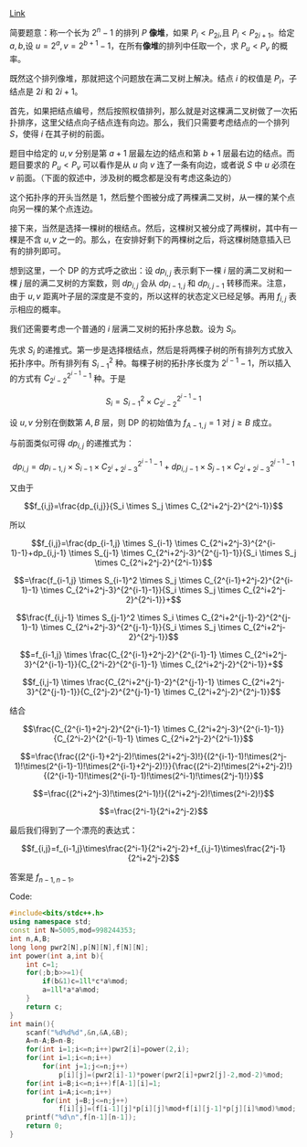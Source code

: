 [Link](https://www.luogu.com.cn/problem/AT_agc060_c)

简要题意：称一个长为 $2^n-1$ 的排列 $P$ **像堆**，如果 $P_i \lt P_{2i}$,且 $P_i \lt P_{2i+1}$。给定 $a,b$,设 $u=2^a,v=2^{b+1}-1$，在所有**像堆**的排列中任取一个，求 $P_u \lt P_v$ 的概率。

既然这个排列像堆，那就把这个问题放在满二叉树上解决。结点 $i$ 的权值是 $P_i$，子结点是 $2i$ 和 $2i+1$。

首先，如果把结点编号，然后按照权值排列，那么就是对这棵满二叉树做了一次拓扑排序，这里父结点向子结点连有向边。那么，我们只需要考虑结点的一个排列 $S$，使得 $i$ 在其子树的前面。

题目中给定的 $u,v$ 分别是第 $a+1$ 层最左边的结点和第 $b+1$ 层最右边的结点。而题目要求的 $P_u \lt P_v$ 可以看作是从 $u$ 向 $v$ 连了一条有向边，或者说 $S$ 中 $u$ 必须在 $v$ 前面。（下面的叙述中，涉及树的概念都是没有考虑这条边的）

这个拓扑序的开头当然是 $1$，然后整个图被分成了两棵满二叉树，从一棵的某个点向另一棵的某个点连边。

接下来，当然是选择一棵树的根结点。然后，这棵树又被分成了两棵树，其中有一棵是不含 $u,v$ 之一的。那么，在安排好剩下的两棵树之后，将这棵树随意插入已有的排列即可。

想到这里，一个 DP 的方式呼之欲出：设 $dp_{i,j}$ 表示剩下一棵 $i$ 层的满二叉树和一棵 $j$ 层的满二叉树的方案数，则 $dp_{i,j}$ 会从 $dp_{i-1,j}$ 和 $dp_{i,j-1}$ 转移而来。注意，由于 $u,v$ 距离叶子层的深度是不变的，所以这样的状态定义已经足够。再用 $f_{i,j}$ 表示相应的概率。

我们还需要考虑一个普通的 $i$ 层满二叉树的拓扑序总数。设为 $S_i$。

先求 $S_i$ 的递推式。第一步是选择根结点，然后是将两棵子树的所有排列方式放入拓扑序中。所有排列有 $S_{i-1}^2$ 种。每棵子树的拓扑序长度为 $2^{i-1}-1$，所以插入的方式有 $C_{2^i-2}^{2^{i-1}-1}$ 种。于是

$$S_i=S_{i-1}^2 \times C_{2^i-2}^{2^{i-1}-1}$$

设 $u,v$ 分别在倒数第 $A,B$ 层，则 DP 的初始值为 $f_{A-1,j}=1$ 对 $j \ge B$ 成立。

与前面类似可得 $dp_{i,j}$ 的递推式为：

$$dp_{i,j}=dp_{i-1,j} \times S_{i-1} \times C_{2^i+2^j-3}^{2^{i-1}-1}+dp_{i,j-1} \times S_{j-1} \times C_{2^i+2^j-3}^{2^{j-1}-1}$$

又由于

$$f_{i,j}=\frac{dp_{i,j}}{S_i \times S_j \times C_{2^i+2^j-2}^{2^i-1}}$$

所以

$$f_{i,j}=\frac{dp_{i-1,j} \times S_{i-1} \times C_{2^i+2^j-3}^{2^{i-1}-1}+dp_{i,j-1} \times S_{j-1} \times C_{2^i+2^j-3}^{2^{j-1}-1}}{S_i \times S_j \times C_{2^i+2^j-2}^{2^i-1}}$$

$$=\frac{f_{i-1,j} \times S_{i-1}^2 \times S_j \times C_{2^{i-1}+2^j-2}^{2^{i-1}-1} \times C_{2^i+2^j-3}^{2^{i-1}-1}}{S_i \times S_j \times C_{2^i+2^j-2}^{2^i-1}}+$$

$$\frac{f_{i,j-1} \times S_{j-1}^2 \times S_i \times C_{2^i+2^{j-1}-2}^{2^{j-1}-1} \times C_{2^i+2^j-3}^{2^{j-1}-1}}{S_i \times S_j \times C_{2^i+2^j-2}^{2^j-1}}$$

$$=f_{i-1,j} \times \frac{C_{2^{i-1}+2^j-2}^{2^{i-1}-1} \times C_{2^i+2^j-3}^{2^{i-1}-1}}{C_{2^i-2}^{2^{i-1}-1} \times C_{2^i+2^j-2}^{2^i-1}}+$$

$$f_{i,j-1} \times \frac{C_{2^i+2^{j-1}-2}^{2^{j-1}-1} \times C_{2^i+2^j-3}^{2^{j-1}-1}}{C_{2^j-2}^{2^{j-1}-1} \times C_{2^i+2^j-2}^{2^j-1}}$$

结合

$$\frac{C_{2^{i-1}+2^j-2}^{2^{i-1}-1} \times C_{2^i+2^j-3}^{2^{i-1}-1}}{C_{2^i-2}^{2^{i-1}-1} \times C_{2^i+2^j-2}^{2^i-1}}$$

$$=\frac{\frac{(2^{i-1}+2^j-2)!\times(2^i+2^j-3)!}{(2^{i-1}-1)!\times(2^j-1)!\times(2^{i-1}-1)!\times(2^{i-1}+2^j-2)!}}{\frac{(2^i-2)!\times(2^i+2^j-2)!}{(2^{i-1}-1)!\times(2^{i-1}-1)!\times(2^i-1)!\times(2^j-1)!}}$$

$$=\frac{(2^i+2^j-3)!\times(2^i-1)!}{(2^i+2^j-2)!\times(2^i-2)!}$$

$$=\frac{2^i-1}{2^i+2^j-2}$$

最后我们得到了一个漂亮的表达式：

$$f_{i,j}=f_{i-1,j}\times\frac{2^i-1}{2^i+2^j-2}+f_{i,j-1}\times\frac{2^j-1}{2^i+2^j-2}$$

答案是 $f_{n-1,n-1}$。

Code:

```cpp
#include<bits/stdc++.h>
using namespace std;
const int N=5005,mod=998244353;
int n,A,B;
long long pwr2[N],p[N][N],f[N][N];
int power(int a,int b){
	int c=1;
	for(;b;b>>=1){
		if(b&1)c=1ll*c*a%mod;
		a=1ll*a*a%mod;
	}
	return c;
}
int main(){
	scanf("%d%d%d",&n,&A,&B);
	A=n-A;B=n-B;
	for(int i=1;i<=n;i++)pwr2[i]=power(2,i); 
	for(int i=1;i<=n;i++)
		for(int j=1;j<=n;j++)
			p[i][j]=(pwr2[i]-1)*power(pwr2[i]+pwr2[j]-2,mod-2)%mod;
	for(int i=B;i<=n;i++)f[A-1][i]=1;
	for(int i=A;i<=n;i++)
		for(int j=B;j<=n;j++)
			f[i][j]=(f[i-1][j]*p[i][j]%mod+f[i][j-1]*p[j][i]%mod)%mod;
	printf("%d\n",f[n-1][n-1]);
	return 0;
}
```
